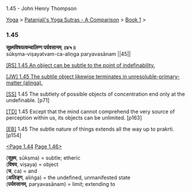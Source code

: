 1.45 - John Henry Thompson 

[Yoga](../../../yoga.html)‎ > ‎[Patanjali's Yoga Sutras - A Comparison](../../patanjani.html)‎ > ‎[Book 1](../book-1.html)‎ > ‎

### 1.45

**सूक्ष्मविषयत्वम्चालिण्ग पर्यवसानम् ॥४५॥**  
sūkṣma-viṣayatvam-ca-aliṇga paryavasānam ||45||  
  
  
[\[RS\] 1.45 An object can be subtle to the point of indefinability.](http://www.ashtangayoga.info/philosophy/yoga-sutra-patanjali/chapter-1/item/sukshma-vishayatvam-alinga-paryavasanam/)  
  
[\[JW\] 1.45 The subtile object likewise terminates in unresoluble-primary-matter (alinga).](http://books.google.com/books?id=YzFImjtOxUwC&pg=PA91&ci=112%2C283%2C726%2C63&source=bookclip)  
  
[\[SS\]](http://www.amazon.com/Yoga-Sutras-Patanjali-Commentary-Satchidananda/dp/0932040381) 1.45 The subtlety of possible objects of concentration end only at the undefinable. \[p71\]  
  
[\[TD\]](http://www.amazon.com/Heart-Yoga-Developing-Personal-Practice/dp/089281764X/ref=sr_1_5?ie=UTF8&qid=1326228195&sr=8-5) 1.45 Except that the mind cannot comprehend the very source of perception within us, its objects can be unlimited. \[p163\]  
  
[\[EB\]](http://www.amazon.com/Yoga-Sutras-Patanjali-Translation-Commentary/dp/0865477361/ref=sr_1_1?ie=UTF8&s=books&qid=1250508322&sr=1-1) 1.45 The subtle nature of things extends all the way up to prakrti. \[p154\]  
  
  
[<Page 1.44](144.html)  [Page 1.46>](146.html)  
  

(**सूक्ष्म**, sūkṣma) = subtle; etheric  
(**विषय**, viṣaya) = object  
(**च**, ca) = and  
(**अलिङ्ग**, aliṅga) = the undefined, unmanifested state  
(**पर्यवसानम्**, paryavasānam) = limit; extending to


